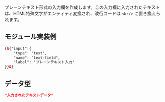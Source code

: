 プレーンテキスト形式の入力欄を作成します。この入力欄に入力されたテキストは、HTML特殊文字がエンティティ変換され、改行コードは `<br/>` に置き換えられます。


## モジュール実装例

```html
{&{"input":{
    "type": "text",
    "name": "text-field",
    "label": "プレーンテキスト入力"
}}&}
```

## データ型

```json
"入力されたテキストデータ"
```

